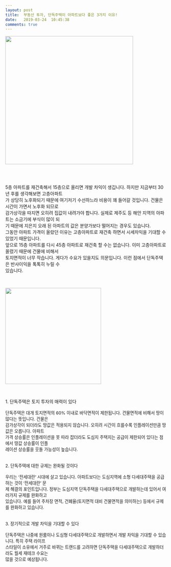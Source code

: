 ```yaml
---
layout: post
title:  부동산 투자, 단독주택이 아파트보다 좋은 3가지 이유!
date:   2019-03-24  10:45:38
comments: true
---
```




<p><span data-url="https://t1.daumcdn.net/cfile/tistory/163358464E12A36112?download" data-lightbox="lightbox"><img width="400" height="329" style="height: auto; cursor: pointer; max-width: 100%;" alt="" src="https://t1.daumcdn.net/cfile/tistory/163358464E12A36112" filename="cfile8.uf@163358464E12A36112F469.jpg" filemime=""></span></p>
<p><font size="2">﻿</font></p>
<p style="margin: 0px;"><br> 5층 아파트를 재건축해서 15층으로 올리면 개발 차익이 생깁니다. 하지만 지금부터 30년 후를 생각해보면 고층아파트<br> 가 상당히 노후화되기 때문에 여기저기 수선하느라 비용이 꽤 들어갈 것입니다. 건물은 시간이 가면서 노후화 되므로<br> 감가상각을 따지면 오히려 집값이 내려가야 합니다. 실제로 제주도 등 해안 지역의 아파트는 소금기에 부식이 많이 되<br> 기 때문에 지은지 오래 된 아파트의 값은 분양가보다 떨어지는 경우도 있습니다.<br>그동안 아파트 가격이 올랐던 이유는 고층아파트로 재건축 하면서 시세차익을 기대할 수 있었기 때문입니다. <br>앞으로 15층 아파트를 다시 45층 아파트로 재건축 할 수는 없습니다. 이미 고층아파트로 올렸기 때문에 건물에 비해서<br> 토지면적이 너무 작습니다. 게다가 수요가 있을지도 의문입니다. 이런 점에서 단독주택은 반사이익을 톡톡히 누릴 수 <br> 있습니다.<br></p>
<p><br></p>
<p><span style="font-size: 9pt;"><span data-url="https://t1.daumcdn.net/cfile/tistory/183358464E12A36213?download" data-lightbox="lightbox"><img width="300" height="234" style="height: auto; cursor: pointer; max-width: 100%;" alt="" src="https://t1.daumcdn.net/cfile/tistory/183358464E12A36213" filename="cfile9.uf@183358464E12A362136D64.jpg" filemime=""></span></span></p>
<p><span style="font-size:10pt;"><br></span></p>
<p>1. 단독주택은 토지 투자의 매력이 있다<br><span style="font-size: 10pt;">﻿</span><br><span style="font-size: 10pt;">단독주택은 대개 토지면적의 60% 이내로 바닥면적이 제한됩니다. 건물면적에 ﻿비해서 땅이 많다는 뜻입니다. 건물은<br></span><span style="font-size: 10pt;">감가상각이 되더라도 땅값은 적용되지 않습니다. 오히려 시간이 흐를수록 인플레이션만큼 땅값은 오릅니다. 아파트</span><br><span style="font-size: 10pt;">﻿가격 상승률은 인플레이션을 못 따라 잡더라도 도심지 주택지는 공급이 제한되어 있다는 점에서 땅값 상승률이 인플<br> 레이션 상승률을 웃돌 가능성이 높습니다.<br><br><br>2. 단독주택에 대한 규제는 완화될 것이다<br><br>우리는 ‘전세대란’ 시대에 살고 있습니다. 아파트보다는 도심지역에 소형 다세대주택을 공급하는 것이 ‘전세대란’ 문<br> 제 해결의 포인트입니다. 정부는 도심지역 단독주택을 다세대주택으로 개발하는데 있어서 여러가지 규제를 완화하고<br> 있습니다. 예를 들어 주차장 면적, 건폐율(토지면적 대비 건물면적을 의미하는) 등에서 규제를 완화하고 있습니다.<br><br><br>3. 장기적으로 개발 차익을 기대할 수 있다<br><br>단독주택은 나중에 원룸이나 도심형 다세대주택으로 개발하면서 개발 차익을 기대할 수 있습니다. 특히 주택 라이프<br> 스타일이 소유에서 거주로 바뀌는 트랜드를 고려하면 단독주택을 다세대주택으로 개발하더라도 월세 재테크 수요는<br> 많을 것으로 예상됩니다.</span><br></p>